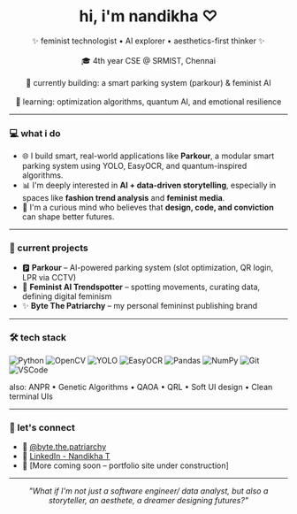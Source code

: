 <h1 align="center">hi, i'm nandikha ♡</h1>
<p align="center">
    ✨ feminist technologist • AI explorer • aesthetics-first thinker ✨  
    <br><br>
    🎓 4th year CSE @ SRMIST, Chennai  
      <br><br>
    🔭 currently building: a smart parking system (parkour) & feminist AI 
      <br><br>
    🌱 learning: optimization algorithms, quantum AI, and emotional resilience  
</p>

---

### 💻 what i do
- 🌐 I build smart, real-world applications like **Parkour**, a modular smart parking system using YOLO, EasyOCR, and quantum-inspired algorithms.
- 📊 I'm deeply interested in **AI + data-driven storytelling**, especially in spaces like **fashion trend analysis** and **feminist media**.
- 🧠 I'm a curious mind who believes that **design, code, and conviction** can shape better futures.

---

### 🚧 current projects
- 🅿️ **Parkour** – AI-powered parking system (slot optimization, QR login, LPR via CCTV)  
- 🧠 **Feminist AI Trendspotter** – spotting movements, curating data, defining digital feminism  
- ✨ **Byte The Patriarchy** – my personal femininst publishing brand  

---

### 🛠 tech stack
![Python](https://img.shields.io/badge/-Python-333?style=flat-square&logo=python)
![OpenCV](https://img.shields.io/badge/-OpenCV-333?style=flat-square&logo=opencv)
![YOLO](https://img.shields.io/badge/-YOLO-333?style=flat-square&logo=yolov5)
![EasyOCR](https://img.shields.io/badge/-EasyOCR-333?style=flat-square)
![Pandas](https://img.shields.io/badge/-Pandas-333?style=flat-square&logo=pandas)
![NumPy](https://img.shields.io/badge/-NumPy-333?style=flat-square&logo=numpy)
![Git](https://img.shields.io/badge/-Git-333?style=flat-square&logo=git)
![VSCode](https://img.shields.io/badge/-VSCode-333?style=flat-square&logo=visualstudiocode)

also: ANPR • Genetic Algorithms • QAOA • QRL • Soft UI design • Clean terminal UIs

---

### 🌸 let's connect
- 📸 [@byte.the.patriarchy](https://instagram.com/byte.the.patriarchy)
- 💼 [LinkedIn - Nandikha T](https://www.linkedin.com/in/nandikha-t-609503283)
- 📝 [More coming soon – portfolio site under construction]

---

<p align="center"><i>"What if I'm not just a software engineer/ data analyst, but also a storyteller, an aesthete, a dreamer designing futures?"</i></p>
